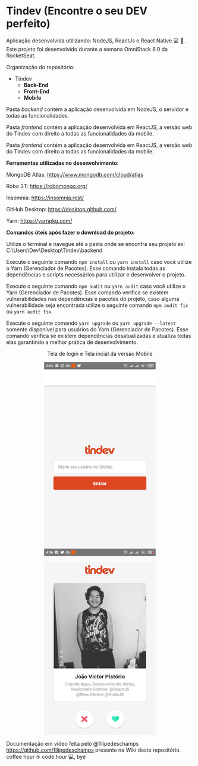 # Tindev (Encontre o seu DEV perfeito)
Aplicação desenvolvida utilizando: NodeJS, ReactJs e React Native :computer: :iphone: . Este projeto foi desenvolvido durante a semana OmniStack 8.0 da RocketSeat.

Organização do repositório: 
* Tindev
  * **Back-End**
  * **Front-End**
  * **Mobile**

Pasta *backend* contém a aplicação desenvolvida em NodeJS, o servidor e todas as funcionalidades. 

Pasta *frontend* contém a aplicação desenvolvida em ReactJS, a versão web do Tindev com direito a todas as funcionalidades da mobile. 

Pasta *frontend* contém a aplicação desenvolvida em ReactJS, a versão web do Tindev com direito a todas as funcionalidades da mobile. 

**Ferramentas utilizadas no desenvolvimento:**

MongoDB Atlas: https://www.mongodb.com/cloud/atlas

Robo 3T: https://robomongo.org/

Insomnia: https://insomnia.rest/

GitHub Desktop: https://desktop.github.com/

Yarn: https://yarnpkg.com/

**Comandos úteis após fazer o download do projeto:**

Utilize o terminal e navegue até a pasta onde se encontra seu projeto ex: C:\Users\Dev\Desktop\Tindev\backend

Execute o seguinte comando `npm install` ou `yarn install` caso você utilize o Yarn (Gerenciador de Pacotes). Esse comando instala todas as dependências e scripts necessários para utilizar e desenvolver o projeto.

Execute o seguinte comando `npm audit` ou `yarn audit` caso você utilize o Yarn (Gerenciador de Pacotes). Esse comando verifica se existem vulnerabilidades nas dependências e pacotes do projeto, caso alguma vulnerabilidade seja encontrada utilize o seguinte comando `npm audit fix` ou `yarn audit fix`.  

Execute o seguinte comando `yarn upgrade` ou `yarn upgrade --latest` somente disponível para usuários do Yarn (Gerenciador de Pacotes). Esse comando verifica se existem dependências desatualizadas e atualiza todas elas garantindo a melhor prática de desenvolvimento.  

<p align="center">Tela de login e Tela incial da versão Mobile</p>

<p align="center">  
  <img src="img/login.jpg" width="300" height="500" align="center">
  <img src="img/home.jpg" width="300" height="500" align="center">
</p>

Documentação em vídeo feita pelo @filipedeschamps https://github.com/filipedeschamps presente na Wiki deste repositório. coffee hour :coffee: code hour :computer:, bye
